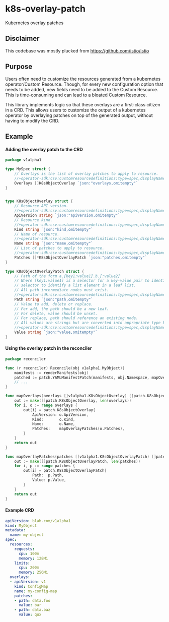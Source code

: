 # k8s-overlay-patch
Kubernetes overlay patches

## Disclaimer
This codebase was mostly plucked from https://github.com/istio/istio

## Purpose
Users often need to customize the resources generated from a kubernetes operator/Custom Resource. Though, for every new
configuration option that needs to be added, new fields need to be added to the Custom Resource. 
This is time-consuming and can lead to a bloated Custom Resource. 

This library implements logic so that these overlays are a first-class citizen in a CRD. This allows
users to customize the output of a kubernetes operator by overlaying patches on top of the generated output, without
having to modify the CRD.

## Example

#### Adding the overlay patch to the CRD
```go
package v1alpha1

type MySpec struct {
	// Overlays is the list of overlay patches to apply to resource.
	//+operator-sdk:csv:customresourcedefinitions:type=spec,displayName="Patches",order=4
	Overlays []K8sObjectOverlay `json:"overlays,omitempty"`
}


type K8sObjectOverlay struct {
	// Resource API version.
	//+operator-sdk:csv:customresourcedefinitions:type=spec,displayName="API Version",order=1
	ApiVersion string `json:"apiVersion,omitempty"`
	// Resource kind.
	//+operator-sdk:csv:customresourcedefinitions:type=spec,displayName="Kind",order=2
	Kind string `json:"kind,omitempty"`
	// Name of resource.
	//+operator-sdk:csv:customresourcedefinitions:type=spec,displayName="Name",order=3
	Name string `json:"name,omitempty"`
	// List of patches to apply to resource.
	//+operator-sdk:csv:customresourcedefinitions:type=spec,displayName="Patches",order=4
	Patches []*K8sObjectOverlayPatch `json:"patches,omitempty"`
}

type K8sObjectOverlayPatch struct {
	// Path of the form a.[key1:value1].b.[:value2]
	// Where [key1:value1] is a selector for a key-value pair to identify a list element and [:value] is a value
	// selector to identify a list element in a leaf list.
	// All path intermediate nodes must exist.
	//+operator-sdk:csv:customresourcedefinitions:type=spec,displayName="Path",order=1
	Path string `json:"path,omitempty"`
	// Value to add, delete or replace.
	// For add, the path should be a new leaf.
	// For delete, value should be unset.
	// For replace, path should reference an existing node.
	// All values are strings but are converted into appropriate type based on schema.
	//+operator-sdk:csv:customresourcedefinitions:type=spec,displayName="Value",order=2
	Value string `json:"value,omitempty"`
}

```


#### Using the overlay patch in the reconciler
```go
package reconciler

func (r reconciler) Reconcile(obj v1alpha1.MyObject){
	manifests := renderManifests(obj)
	patched := patch.YAMLManifestPatch(manifests, obj.Namespace, mapOverlays(obj.Spec.Overlays))
	// ...
}

func mapOverlays(overlays []v1alpha1.K8sObjectOverlay) []patch.K8sObjectOverlay {
    out := make([]patch.K8sObjectOverlay, len(overlays))
    for i, o := range overlays {
        out[i] = patch.K8sObjectOverlay{
            ApiVersion: o.ApiVersion,
            Kind:       o.Kind,
            Name:       o.Name,
            Patches:    mapOverlayPatches(o.Patches),
        }
    }
    return out
}

func mapOverlayPatches(patches []v1alpha1.K8sObjectOverlayPatch) []patch.K8sObjectOverlayPatch {
    out := make([]patch.K8sObjectOverlayPatch, len(patches))
    for i, p := range patches {
        out[i] = patch.K8sObjectOverlayPatch{
            Path:  p.Path,
            Value: p.Value,
        }
    }  
    return out
}

```

#### Example CRD
```yaml
apiVersion: blah.com/v1alpha1
kind: MyObject
metadata:
  name: my-object
spec:
  resources:
    requests:
      cpu: 100m
      memory: 128Mi
    limits:
      cpu: 200m
      memory: 256Mi        
  overlays:
  - apiVersion: v1
    kind: ConfigMap
    name: my-config-map
    patches:
    - path: data.foo
      value: bar
    - path: data.baz
      value: qux
```